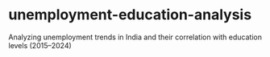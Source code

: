 # unemployment-education-analysis
Analyzing unemployment trends in India and their correlation with education levels (2015–2024)
